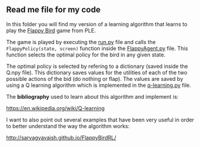 ## **Read me file for my code**

In this folder you will find my version of a learning algorithm that learns to play the [Flappy Bird](https://en.wikipedia.org/wiki/Flappy_Bird) game from PLE.

The game is played by executing the [run.py](run.py) file and calls the `FlappyPolicy(state, screen)` function inside the [FlappyAgent.py](FlappyAgent.py) file. This function selects the optimal policy for the bird in any given state. 

The optimal policy is selected by refering to a dictionary (saved inside the Q.npy file). This dictionary saves values for the utilities of each of the two possible actions of the bid (do nothing or flap). The values are saved by using a Q learning algorithm which is implemented in the [q-learning.py](q-learning.py) file. 

The **bibliography** used to learn about this algorithm and implement is:

https://en.wikipedia.org/wiki/Q-learning

I want to also point out several examples that have been very useful in order to better understand the way the algorithm works: 

http://sarvagyavaish.github.io/FlappyBirdRL/
